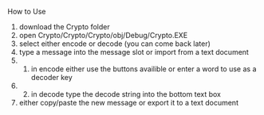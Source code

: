 How to Use
1. download the Crypto folder
2. open Crypto/Crypto/Crypto/obj/Debug/Crypto.EXE
3. select either encode or decode (you can come back later)
4. type a message into the message slot or import from a text document
4. 1. in encode either use the buttons availible or enter a word to use as a decoder key
4. 2. in decode type the decode string into the bottom text box
5. either copy/paste the new message or export it to a text document
